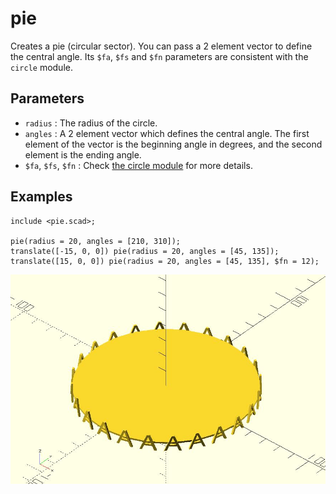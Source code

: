 # pie

Creates a pie (circular sector). You can pass a 2 element vector to define the central angle. Its `$fa`, `$fs` and `$fn` parameters are consistent with the `circle` module.

## Parameters

- `radius` : The radius of the circle.
- `angles` : A 2 element vector which defines the central angle. The first element of the vector is the beginning angle in degrees, and the second element is the ending angle.
- `$fa`, `$fs`, `$fn` : Check [the circle module](https://en.wikibooks.org/wiki/OpenSCAD_User_Manual/Using_the_2D_Subsystem#circle) for more details.

## Examples

    include <pie.scad>;

    pie(radius = 20, angles = [210, 310]);   
    translate([-15, 0, 0]) pie(radius = 20, angles = [45, 135]);  
    translate([15, 0, 0]) pie(radius = 20, angles = [45, 135], $fn = 12);  

![pie](images/lib-pie-1.JPG)

